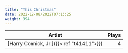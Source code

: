 ```yaml
---
title: "This Christmas"
date: 2022-12-08/2022T07:15:25
weight: 394
---
```




 Artist | Plays 
----- | -----:
[Harry Connick, Jr.]({{< ref "t41411">}}) | 4
